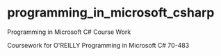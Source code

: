 # programming_in_microsoft_csharp
Programming in Microsoft C# Course Work


Coursework for O'REILLY Programming in Microsoft C# 70-483 
